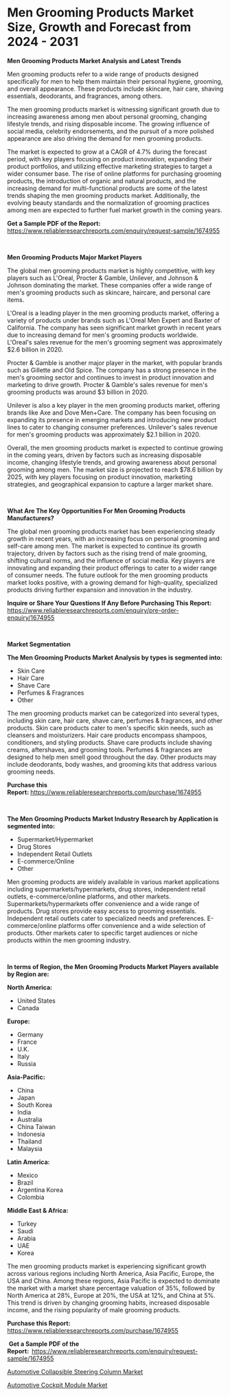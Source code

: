 <p><h1>Men Grooming Products Market Size, Growth and Forecast from 2024 - 2031</h1></p><p><strong>Men Grooming Products Market Analysis and Latest Trends</strong></p>
<p><p>Men grooming products refer to a wide range of products designed specifically for men to help them maintain their personal hygiene, grooming, and overall appearance. These products include skincare, hair care, shaving essentials, deodorants, and fragrances, among others.</p><p>The men grooming products market is witnessing significant growth due to increasing awareness among men about personal grooming, changing lifestyle trends, and rising disposable income. The growing influence of social media, celebrity endorsements, and the pursuit of a more polished appearance are also driving the demand for men grooming products.</p><p>The market is expected to grow at a CAGR of 4.7% during the forecast period, with key players focusing on product innovation, expanding their product portfolios, and utilizing effective marketing strategies to target a wider consumer base. The rise of online platforms for purchasing grooming products, the introduction of organic and natural products, and the increasing demand for multi-functional products are some of the latest trends shaping the men grooming products market. Additionally, the evolving beauty standards and the normalization of grooming practices among men are expected to further fuel market growth in the coming years.</p></p>
<p><strong>Get a Sample PDF of the Report:&nbsp;</strong> <a href="https://www.reliableresearchreports.com/enquiry/request-sample/1674955">https://www.reliableresearchreports.com/enquiry/request-sample/1674955</a></p>
<p>&nbsp;</p>
<p><strong>Men Grooming Products Major Market Players</strong></p>
<p><p>The global men grooming products market is highly competitive, with key players such as L'Oreal, Procter & Gamble, Unilever, and Johnson & Johnson dominating the market. These companies offer a wide range of men's grooming products such as skincare, haircare, and personal care items.</p><p>L'Oreal is a leading player in the men grooming products market, offering a variety of products under brands such as L'Oreal Men Expert and Baxter of California. The company has seen significant market growth in recent years due to increasing demand for men's grooming products worldwide. L'Oreal's sales revenue for the men's grooming segment was approximately $2.6 billion in 2020.</p><p>Procter & Gamble is another major player in the market, with popular brands such as Gillette and Old Spice. The company has a strong presence in the men's grooming sector and continues to invest in product innovation and marketing to drive growth. Procter & Gamble's sales revenue for men's grooming products was around $3 billion in 2020.</p><p>Unilever is also a key player in the men grooming products market, offering brands like Axe and Dove Men+Care. The company has been focusing on expanding its presence in emerging markets and introducing new product lines to cater to changing consumer preferences. Unilever's sales revenue for men's grooming products was approximately $2.1 billion in 2020.</p><p>Overall, the men grooming products market is expected to continue growing in the coming years, driven by factors such as increasing disposable income, changing lifestyle trends, and growing awareness about personal grooming among men. The market size is projected to reach $78.6 billion by 2025, with key players focusing on product innovation, marketing strategies, and geographical expansion to capture a larger market share.</p></p>
<p>&nbsp;</p>
<p><strong>What Are The Key Opportunities For Men Grooming Products Manufacturers?</strong></p>
<p><p>The global men grooming products market has been experiencing steady growth in recent years, with an increasing focus on personal grooming and self-care among men. The market is expected to continue its growth trajectory, driven by factors such as the rising trend of male grooming, shifting cultural norms, and the influence of social media. Key players are innovating and expanding their product offerings to cater to a wider range of consumer needs. The future outlook for the men grooming products market looks positive, with a growing demand for high-quality, specialized products driving further expansion and innovation in the industry.</p></p>
<p><strong>Inquire or Share Your Questions If Any Before Purchasing This Report:</strong> <a href="https://www.reliableresearchreports.com/enquiry/pre-order-enquiry/1674955">https://www.reliableresearchreports.com/enquiry/pre-order-enquiry/1674955</a></p>
<p>&nbsp;</p>
<p><strong>Market Segmentation</strong></p>
<p><strong>The Men Grooming Products Market Analysis by types is segmented into:</strong></p>
<p><ul><li>Skin Care</li><li>Hair Care</li><li>Shave Care</li><li>Perfumes & Fragrances</li><li>Other</li></ul></p>
<p><p>The men grooming products market can be categorized into several types, including skin care, hair care, shave care, perfumes & fragrances, and other products. Skin care products cater to men's specific skin needs, such as cleansers and moisturizers. Hair care products encompass shampoos, conditioners, and styling products. Shave care products include shaving creams, aftershaves, and grooming tools. Perfumes & fragrances are designed to help men smell good throughout the day. Other products may include deodorants, body washes, and grooming kits that address various grooming needs.</p></p>
<p><strong>Purchase this Report:&nbsp;</strong><a href="https://www.reliableresearchreports.com/purchase/1674955">https://www.reliableresearchreports.com/purchase/1674955</a></p>
<p>&nbsp;</p>
<p><strong>The Men Grooming Products Market Industry Research by Application is segmented into:</strong></p>
<p><ul><li>Supermarket/Hypermarket</li><li>Drug Stores</li><li>Independent Retail Outlets</li><li>E-commerce/Online</li><li>Other</li></ul></p>
<p><p>Men grooming products are widely available in various market applications including supermarkets/hypermarkets, drug stores, independent retail outlets, e-commerce/online platforms, and other markets. Supermarkets/hypermarkets offer convenience and a wide range of products. Drug stores provide easy access to grooming essentials. Independent retail outlets cater to specialized needs and preferences. E-commerce/online platforms offer convenience and a wide selection of products. Other markets cater to specific target audiences or niche products within the men grooming industry.</p></p>
<p>&nbsp;</p>
<p><strong>In terms of Region, the Men Grooming Products Market Players available by Region are:</strong></p>
<p>
    <p> <strong> North America: </strong>
        <ul>
            <li>United States</li>
            <li>Canada</li>
        </ul>
        </p> 
    <p> <strong> Europe: </strong>
        <ul>
            <li>Germany</li>
            <li>France</li>
            <li>U.K.</li>
            <li>Italy</li>
            <li>Russia</li>
        </ul>
        </p> 
    <p> <strong> Asia-Pacific: </strong>
        <ul>
            <li>China</li>
            <li>Japan</li>
            <li>South Korea</li>
            <li>India</li>
            <li>Australia</li>
            <li>China Taiwan</li>
            <li>Indonesia</li>
            <li>Thailand</li>
            <li>Malaysia</li>
        </ul>
        </p> 
    <p> <strong> Latin America: </strong>
        <ul>
            <li>Mexico</li>
            <li>Brazil</li>
            <li>Argentina Korea</li>
            <li>Colombia</li>
        </ul>
        </p> 
    <p> <strong> Middle East & Africa: </strong>
        <ul>
            <li>Turkey</li>
            <li>Saudi</li>
            <li>Arabia</li>
            <li>UAE</li>
            <li>Korea</li>
        </ul>
    </p>
    </p>
<p><p>The men grooming products market is experiencing significant growth across various regions including North America, Asia Pacific, Europe, the USA and China. Among these regions, Asia Pacific is expected to dominate the market with a market share percentage valuation of 35%, followed by North America at 28%, Europe at 20%, the USA at 12%, and China at 5%. This trend is driven by changing grooming habits, increased disposable income, and the rising popularity of male grooming products.</p></p>
<p><strong>Purchase this Report: </strong><a href="https://www.reliableresearchreports.com/purchase/1674955">https://www.reliableresearchreports.com/purchase/1674955</a></p>
<p>&nbsp;<strong>Get a Sample PDF of the Report:&nbsp;&nbsp;</strong><a href="https://www.reliableresearchreports.com/enquiry/request-sample/1674955">https://www.reliableresearchreports.com/enquiry/request-sample/1674955</a></p>
<p><strong></strong></p>
<p><p><a href="https://zircon-bluebell-299.notion.site/Automotive-Collapsible-Steering-Column-Market-Size-Share-Trends-Analysis-Report-By-Material-By-T-01f78fbf819748c6b96f7fdbcf3c961a">Automotive Collapsible Steering Column Market</a></p><p><a href="https://scarlet-rocket-c63.notion.site/Automotive-Cockpit-Module-Market-Analysis-Examines-its-Scope-on-Growth-Opportunities-and-Forecasted-2fdd2c99efd745e9b7c9e3913da7c5a3">Automotive Cockpit Module Market</a></p></p>
